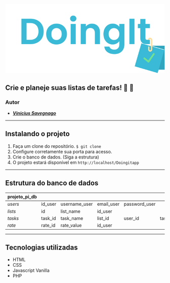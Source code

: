 [![Doingit App Logo](https://github.com/savegdesigner/Doingitapp/blob/master/doingit-logo.svg)](https://www.figma.com/file/Coe33UYVqTItWYO3cv4HVe/DoingIt-App?node-id=0%3A1)


## Crie e planeje suas listas de tarefas! :ledger: :gem:

### Autor 
- [**_Vinicius Savegnago_**](https://www.instagram.com/vsgdesigner/)

---

## Instalando o projeto
1. Faça um clone do repositório. `$ git clone`
2. Configure corretamente sua porta para acesso.
3. Crie o banco de dados. (Siga a estrutura)
4. O projeto estará disponível em ``http://localhost/Doingitapp``

---

## Estrutura do banco de dados

| projeto_pi_db | | | | | |
| ------------- | ------------- | ------------- | ------------- | ------------- | ------------- |
| *users*  | id_user  | username_user | email_user | password_user | |
| *lists* | id | list_name| id_user |  | |
| *tasks*  | task_id  | task_name | list_id | user_id | task_complete |
| *rate*   | rate_id  | rate_value| id_user |  | |

---

## Tecnologias utilizadas

- HTML
- CSS
- Javascript Vanilla
- PHP
